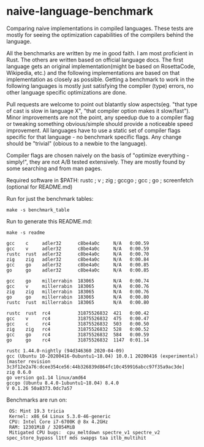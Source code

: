 # naive-language-benchmark

Comparing naive implementations in compiled languages. These tests are mostly for seeing the optimization capabilities of the compilers behind the language.

All the benchmarks are written by me in good faith. I am most proficient in Rust. The others are written based on official language docs.
The first language gets an original implementation(might be based on RosettaCode, Wikipedia, etc.) and the following implementations
are based on that implementation as closely as possible. Getting a benchmark to work in the following languages is mostly just satisfying 
the compiler (type) errors, no other language specific optimizations are done.

Pull requests are welcome to point out blatantly slow aspects(eg. "that type of cast is slow in language X", "that compiler option makes it slow/fast"). Minor improvements
are not the point, any speedup due to a compiler flag or tweaking something obvious/simple should provide a noticeable speed improvement. 
All languages have to use a static set of compiler flags specific for that language - no benchmark specific flags.
Any change should be "trivial" (obious to a newbie to the language).

Compiler flags are chosen naively on the basis of "optimize everything - simply!", they are not A/B tested extensively. They are mostly found by some searching and from man pages.

Required software in $PATH: rustc ; v ; zig ; gccgo ; gcc ; go ; screenfetch (optional for README.md)

Run for just the benchmark tables:
```
make -s benchmark_table
```

Run to generate this README.md:
```
make -s readme
```

```
gcc    c     adler32      c8be4a0c     N/A   0:00.59
gcc    v     adler32      c8be4a0c     N/A   0:00.59
rustc  rust  adler32      c8be4a0c     N/A   0:00.70
zig    zig   adler32      c8be4a0c     N/A   0:00.84
gcc    go    adler32      c8be4a0c     N/A   0:00.85
go     go    adler32      c8be4a0c     N/A   0:00.85

gcc    go    millerrabin  183065       N/A   0:00.74
gcc    v     millerrabin  183065       N/A   0:00.76
zig    zig   millerrabin  183065       N/A   0:00.76
go     go    millerrabin  183065       N/A   0:00.80
rustc  rust  millerrabin  183065       N/A   0:00.80

rustc  rust  rc4          31875526832  421   0:00.42
gcc    v     rc4          31875526832  475   0:00.47
gcc    c     rc4          31875526832  503   0:00.50
zig    zig   rc4          31875526832  528   0:00.52
gcc    go    rc4          31875526832  584   0:00.59
go     go    rc4          31875526832  1147  0:01.14
```
```
rustc 1.44.0-nightly (94d346360 2020-04-09)
gcc (Ubuntu 10-20200416-0ubuntu1~18.04) 10.0.1 20200416 (experimental) [master revision 3c3f12e2a76:dcee354ce56:44b326839d864fc10c459916abcc97f35a9ac3de]
zig 0.6.0
go version go1.14 linux/amd64
gccgo (Ubuntu 8.4.0-1ubuntu1~18.04) 8.4.0
V 0.1.26 50a8373.0dc7a57
```
Benchmarks are run on:
```
 OS: Mint 19.3 tricia
 Kernel: x86_64 Linux 5.3.0-46-generic
 CPU: Intel Core i7-6700K @ 8x 4.2GHz
 RAM: 12301MiB / 32054MiB
 Mitigated CPU bugs:  cpu_meltdown spectre_v1 spectre_v2 spec_store_bypass l1tf mds swapgs taa itlb_multihit
```
